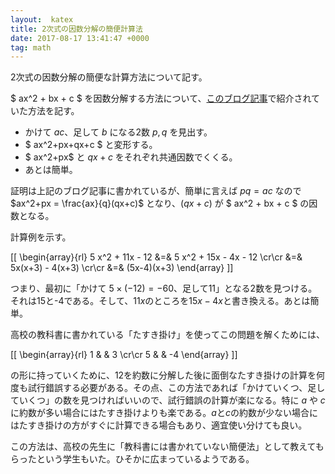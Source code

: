```yaml
---
layout:  katex
title: 2次式の因数分解の簡便計算法
date: 2017-08-17 13:41:47 +0000
tag: math
---
```

2次式の因数分解の簡便な計算方法について記す。

$ ax^2 + bx + c $ を因数分解する方法について、[このブログ記事](http://kazemidori.hatenablog.com/entry/2017/08/16/222752)で紹介されていた方法を記す。

- かけて $ac$、足して $b$ になる2数 $p, q$ を見出す。
- $ ax^2+px+qx+c $ と変形する。
- $ ax^2+px$ と $qx+c$ をそれぞれ共通因数でくくる。
- あとは簡単。

証明は上記のブログ記事に書かれているが、簡単に言えば $pq=ac$ なので $ax^2+px = \frac{ax}{q}(qx+c)$ となり、$(qx+c)$ が $ ax^2 + bx + c $ の因数となる。

計算例を示す。

[[ \\begin{array}{rl} 5 x^2 + 11x - 12 &=& 5 x^2 + 15x - 4x - 12 \\cr\\cr &=& 5x(x+3) - 4(x+3)  \\cr\\cr &=& (5x-4)(x+3)  \end{array} ]]

つまり、最初に「かけて $5 \times (-12) = -60$、足して11」となる2数を見つける。それは15と-4である。そして、$11x$のところを$15x-4x$と書き換える。あとは簡単。

高校の教科書に書かれている「たすき掛け」を使ってこの問題を解くためには、

[[ \\begin{array}{rl} 1 & & 3 \\cr\\cr 5 & & -4  \end{array} ]]

の形に持っていくために、12を約数に分解した後に面倒なたすき掛けの計算を何度も試行錯誤する必要がある。その点、この方法であれば「かけていくつ、足していくつ」の数を見つければいいので、試行錯誤の計算が楽になる。特に $a$ や $c$ に約数が多い場合にはたすき掛けよりも楽である。$a$と$c$の約数が少ない場合にはたすき掛けの方がすぐに計算できる場合もあり、適宜使い分けても良い。

この方法は、高校の先生に「教科書には書かれていない簡便法」として教えてもらったという学生もいた。ひそかに広まっているようである。

